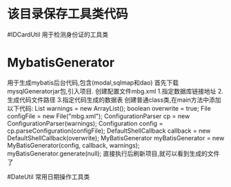 # 该目录保存工具类代码

#IDCardUtil
用于检测身份证的工具类

# MybatisGenerator
用于生成mybatis后台代码,包含(modal,sqlmap和dao)
首先下载mysqlGeneratorjar包,引入项目.
创建配置文件mbg.xml
1.指定数据库链接地址
2.生成代码文件路径
3.指定代码生成的数据表
创建普通class类,在main方法中添加以下代码:
List<String> warnings = new ArrayList<String>();
boolean overwrite = true;
File configFile = new File("mbg.xml");
ConfigurationParser cp = new ConfigurationParser(warnings);
Configuration config = cp.parseConfiguration(configFile);
DefaultShellCallback callback = new DefaultShellCallback(overwrite);
MyBatisGenerator myBatisGenerator = new MyBatisGenerator(config, callback, warnings);
myBatisGenerator.generate(null);
直接执行后刷新项目,就可以看到生成的文件了

#DateUtil
常用日期操作工具类